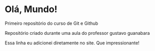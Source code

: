 # Olá, Mundo!
 Primeiro repositório do curso de Git e Github

 Repositório criado durante uma aula do professor gustavo guanabara
 
 Essa linha eu adicionei diretamente no site. Que impressionante!
